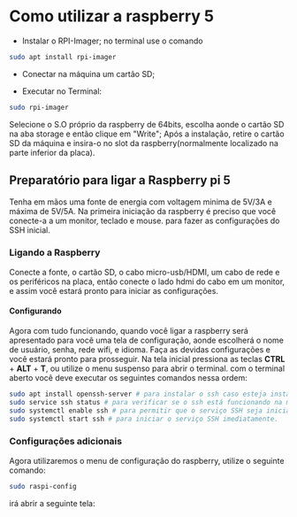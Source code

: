 # Como utilizar a raspberry 5

* Instalar o RPI-Imager;
no terminal use o comando 

```bash 
sudo apt install rpi-imager
```

* Conectar na máquina um cartão SD;

* Executar no Terminal:
```bash 
sudo rpi-imager
```
Selecione o S.O próprio da raspberry de 64bits, escolha aonde o cartão SD na aba storage e então clique em "Write";
Após a instalação, retire o cartão SD da máquina e insira-o no slot da raspberry(normalmente localizado na parte inferior da placa).

## Preparatório para ligar a Raspberry pi 5

Tenha em mãos uma fonte de energia com voltagem minima de 5V/3A e máxima de 5V/5A.
Na primeira iniciação da raspberry é preciso que você conecte-a a um monitor, teclado e mouse. para fazer as configurações do SSH inicial.

### Ligando a Raspberry

Conecte a fonte, o cartão SD, o cabo micro-usb/HDMI, um cabo de rede e os periféricos na placa, então conecte o lado hdmi do cabo em um monitor, e assim você estará pronto para iniciar as configurações.

#### Configurando

Agora com tudo funcionando, quando você ligar a raspberry será apresentado para você uma tela de configuração, aonde escolherá o nome de usuário, senha, rede wifi, e idioma. Faça as devidas configurações e você estará pronto para prosseguir.
Na tela inicial pressiona as teclas **CTRL** + **ALT** + **T**, ou utilize o menu suspenso para abrir o terminal.
com o terminal aberto você deve executar os seguintes comandos nessa ordem:
```bash
sudo apt install openssh-server # para instalar o ssh caso esteja instalado já, será para atualizar.
sudo service ssh status # para verificar se o ssh está funcionando na maquina.
sudo systemctl enable ssh # para permitir que o serviço SSH seja iniciado automaticamente na inicialização do sistema. 
sudo systemctl start ssh # para iniciar o serviço SSH imediatamente.
```

### Configurações adicionais 
Agora utilizaremos o menu de configuração do raspberry, utilize o seguinte comando:

```bash
sudo raspi-config
```
irá abrir a seguinte tela:



